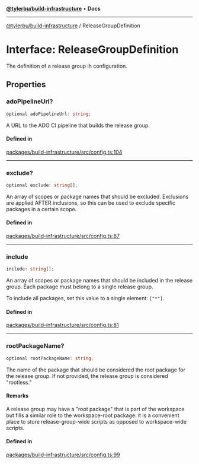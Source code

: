 [**@tylerbu/build-infrastructure**](../README.md) • **Docs**

***

[@tylerbu/build-infrastructure](../README.md) / ReleaseGroupDefinition

# Interface: ReleaseGroupDefinition

The definition of a release group ih configuration.

## Properties

### adoPipelineUrl?

```ts
optional adoPipelineUrl: string;
```

A URL to the ADO CI pipeline that builds the release group.

#### Defined in

[packages/build-infrastructure/src/config.ts:104](https://github.com/microsoft/FluidFramework/blob/main/build-tools/packages/build-infrastructure/src/config.ts#L104)

***

### exclude?

```ts
optional exclude: string[];
```

An array of scopes or package names that should be excluded. Exclusions are applied AFTER inclusions, so
this can be used to exclude specific packages in a certain scope.

#### Defined in

[packages/build-infrastructure/src/config.ts:87](https://github.com/microsoft/FluidFramework/blob/main/build-tools/packages/build-infrastructure/src/config.ts#L87)

***

### include

```ts
include: string[];
```

An array of scopes or package names that should be included in the release group. Each package must
belong to a single release group.

To include all packages, set this value to a single element: `["*"]`.

#### Defined in

[packages/build-infrastructure/src/config.ts:81](https://github.com/microsoft/FluidFramework/blob/main/build-tools/packages/build-infrastructure/src/config.ts#L81)

***

### rootPackageName?

```ts
optional rootPackageName: string;
```

The name of the package that should be considered the root package for the release group. If not provided, the
release group is considered "rootless."

#### Remarks

A release group may have a "root package" that is part of the workspace but fills a similar role to the
workspace-root package: it is a convenient place to store release-group-wide scripts as opposed to workspace-wide
scripts.

#### Defined in

[packages/build-infrastructure/src/config.ts:99](https://github.com/microsoft/FluidFramework/blob/main/build-tools/packages/build-infrastructure/src/config.ts#L99)
